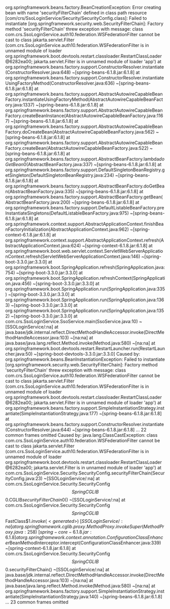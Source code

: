 org.springframework.beans.factory.BeanCreationException: Error creating bean with name 'securityFilterChain' defined in class path resource [com/crs/SsoLoginService/Security/SecurityConfig.class]: Failed to instantiate [org.springframework.security.web.SecurityFilterChain]: Factory method 'securityFilterChain' threw exception with message: class com.crs.SsoLoginService.auth10.federation.WSFederationFilter cannot be cast to class jakarta.servlet.Filter (com.crs.SsoLoginService.auth10.federation.WSFederationFilter is in unnamed module of loader org.springframework.boot.devtools.restart.classloader.RestartClassLoader @6282ea00; jakarta.servlet.Filter is in unnamed module of loader 'app')
	at org.springframework.beans.factory.support.ConstructorResolver.instantiate(ConstructorResolver.java:648) ~[spring-beans-6.1.8.jar:6.1.8]
	at org.springframework.beans.factory.support.ConstructorResolver.instantiateUsingFactoryMethod(ConstructorResolver.java:636) ~[spring-beans-6.1.8.jar:6.1.8]
	at org.springframework.beans.factory.support.AbstractAutowireCapableBeanFactory.instantiateUsingFactoryMethod(AbstractAutowireCapableBeanFactory.java:1337) ~[spring-beans-6.1.8.jar:6.1.8]
	at org.springframework.beans.factory.support.AbstractAutowireCapableBeanFactory.createBeanInstance(AbstractAutowireCapableBeanFactory.java:1167) ~[spring-beans-6.1.8.jar:6.1.8]
	at org.springframework.beans.factory.support.AbstractAutowireCapableBeanFactory.doCreateBean(AbstractAutowireCapableBeanFactory.java:562) ~[spring-beans-6.1.8.jar:6.1.8]
	at org.springframework.beans.factory.support.AbstractAutowireCapableBeanFactory.createBean(AbstractAutowireCapableBeanFactory.java:522) ~[spring-beans-6.1.8.jar:6.1.8]
	at org.springframework.beans.factory.support.AbstractBeanFactory.lambda$doGetBean$0(AbstractBeanFactory.java:337) ~[spring-beans-6.1.8.jar:6.1.8]
	at org.springframework.beans.factory.support.DefaultSingletonBeanRegistry.getSingleton(DefaultSingletonBeanRegistry.java:234) ~[spring-beans-6.1.8.jar:6.1.8]
	at org.springframework.beans.factory.support.AbstractBeanFactory.doGetBean(AbstractBeanFactory.java:335) ~[spring-beans-6.1.8.jar:6.1.8]
	at org.springframework.beans.factory.support.AbstractBeanFactory.getBean(AbstractBeanFactory.java:200) ~[spring-beans-6.1.8.jar:6.1.8]
	at org.springframework.beans.factory.support.DefaultListableBeanFactory.preInstantiateSingletons(DefaultListableBeanFactory.java:975) ~[spring-beans-6.1.8.jar:6.1.8]
	at org.springframework.context.support.AbstractApplicationContext.finishBeanFactoryInitialization(AbstractApplicationContext.java:962) ~[spring-context-6.1.8.jar:6.1.8]
	at org.springframework.context.support.AbstractApplicationContext.refresh(AbstractApplicationContext.java:624) ~[spring-context-6.1.8.jar:6.1.8]
	at org.springframework.boot.web.servlet.context.ServletWebServerApplicationContext.refresh(ServletWebServerApplicationContext.java:146) ~[spring-boot-3.3.0.jar:3.3.0]
	at org.springframework.boot.SpringApplication.refresh(SpringApplication.java:754) ~[spring-boot-3.3.0.jar:3.3.0]
	at org.springframework.boot.SpringApplication.refreshContext(SpringApplication.java:456) ~[spring-boot-3.3.0.jar:3.3.0]
	at org.springframework.boot.SpringApplication.run(SpringApplication.java:335) ~[spring-boot-3.3.0.jar:3.3.0]
	at org.springframework.boot.SpringApplication.run(SpringApplication.java:1363) ~[spring-boot-3.3.0.jar:3.3.0]
	at org.springframework.boot.SpringApplication.run(SpringApplication.java:1352) ~[spring-boot-3.3.0.jar:3.3.0]
	at com.crs.SsoLoginService.SsoService.main(SsoService.java:10) ~[SSOLoginService/:na]
	at java.base/jdk.internal.reflect.DirectMethodHandleAccessor.invoke(DirectMethodHandleAccessor.java:103) ~[na:na]
	at java.base/java.lang.reflect.Method.invoke(Method.java:580) ~[na:na]
	at org.springframework.boot.devtools.restart.RestartLauncher.run(RestartLauncher.java:50) ~[spring-boot-devtools-3.3.0.jar:3.3.0]
Caused by: org.springframework.beans.BeanInstantiationException: Failed to instantiate [org.springframework.security.web.SecurityFilterChain]: Factory method 'securityFilterChain' threw exception with message: class com.crs.SsoLoginService.auth10.federation.WSFederationFilter cannot be cast to class jakarta.servlet.Filter (com.crs.SsoLoginService.auth10.federation.WSFederationFilter is in unnamed module of loader org.springframework.boot.devtools.restart.classloader.RestartClassLoader @6282ea00; jakarta.servlet.Filter is in unnamed module of loader 'app')
	at org.springframework.beans.factory.support.SimpleInstantiationStrategy.instantiate(SimpleInstantiationStrategy.java:177) ~[spring-beans-6.1.8.jar:6.1.8]
	at org.springframework.beans.factory.support.ConstructorResolver.instantiate(ConstructorResolver.java:644) ~[spring-beans-6.1.8.jar:6.1.8]
	... 22 common frames omitted
Caused by: java.lang.ClassCastException: class com.crs.SsoLoginService.auth10.federation.WSFederationFilter cannot be cast to class jakarta.servlet.Filter (com.crs.SsoLoginService.auth10.federation.WSFederationFilter is in unnamed module of loader org.springframework.boot.devtools.restart.classloader.RestartClassLoader @6282ea00; jakarta.servlet.Filter is in unnamed module of loader 'app')
	at com.crs.SsoLoginService.Security.SecurityConfig.securityFilterChain(SecurityConfig.java:23) ~[SSOLoginService/:na]
	at com.crs.SsoLoginService.Security.SecurityConfig$$SpringCGLIB$$0.CGLIB$securityFilterChain$0(<generated>) ~[SSOLoginService/:na]
	at com.crs.SsoLoginService.Security.SecurityConfig$$SpringCGLIB$$FastClass$$1.invoke(<generated>) ~[SSOLoginService/:na]
	at org.springframework.cglib.proxy.MethodProxy.invokeSuper(MethodProxy.java:258) ~[spring-core-6.1.8.jar:6.1.8]
	at org.springframework.context.annotation.ConfigurationClassEnhancer$BeanMethodInterceptor.intercept(ConfigurationClassEnhancer.java:339) ~[spring-context-6.1.8.jar:6.1.8]
	at com.crs.SsoLoginService.Security.SecurityConfig$$SpringCGLIB$$0.securityFilterChain(<generated>) ~[SSOLoginService/:na]
	at java.base/jdk.internal.reflect.DirectMethodHandleAccessor.invoke(DirectMethodHandleAccessor.java:103) ~[na:na]
	at java.base/java.lang.reflect.Method.invoke(Method.java:580) ~[na:na]
	at org.springframework.beans.factory.support.SimpleInstantiationStrategy.instantiate(SimpleInstantiationStrategy.java:140) ~[spring-beans-6.1.8.jar:6.1.8]
	... 23 common frames omitted
